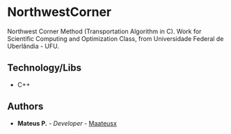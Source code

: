 # NorthwestCorner
Northwest Corner Method (Transportation Algorithm in C). Work for Scientific Computing and Optimization Class, from Universidade Federal de Uberlândia - UFU.

## Technology/Libs
* C++

## Authors
* **Mateus P.** - *Developer* - [Maateusx](https://github.com/Maateusx)

